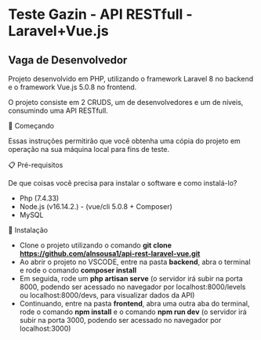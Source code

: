 # Teste Gazin - API RESTfull - Laravel+Vue.js
## Vaga de Desenvolvedor
Projeto desenvolvido em PHP, utilizando o framework Laravel 8 no backend e o framework Vue.js 5.0.8 no frontend.

O projeto consiste em 2 CRUDS, um de desenvolvedores e um de níveis, consumindo uma API RESTfull.

🚀 Começando

Essas instruções permitirão que você obtenha uma cópia do projeto em operação na sua máquina local para fins de teste.


📋 Pré-requisitos

De que coisas você precisa para instalar o software e como instalá-lo?
- Php (7.4.33)
- Node.js (v16.14.2.) - (vue/cli 5.0.8 + Composer)
- MySQL


🔧 Instalação

- Clone o projeto utilizando o comando **git clone https://github.com/alnsousa1/api-rest-laravel-vue.git**
- Ao abrir o projeto no VSCODE, entre na pasta **backend**, abra o terminal e rode o comando **composer install**
- Em seguida, rode um **php artisan serve** (o servidor irá subir na porta 8000, podendo ser acessado no navegador por localhost:8000/levels ou localhost:8000/devs, para visualizar dados da API)
- Continuando, entre na pasta **frontend**, abra uma outra aba do terminal, rode o comando **npm install** e o comando **npm run dev** (o servidor irá subir na porta 3000, podendo ser acessado no navegador por localhost:3000)

